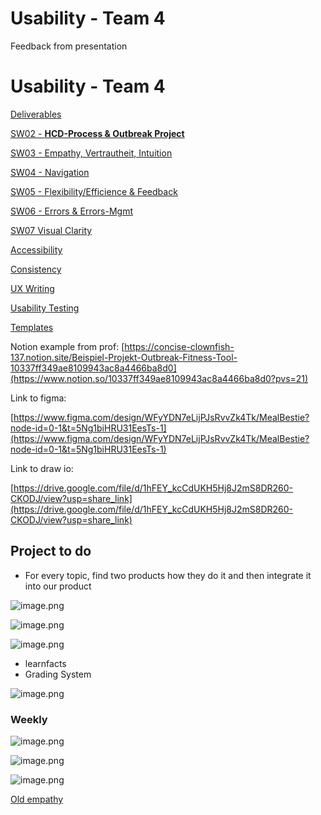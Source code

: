 # Usability - Team 4

Feedback from presentation

# Usability - Team 4

[Deliverables](Usability%20-%20Team%204%20207e5623d30f41ca827764f2159e10a4/Deliverables%2010bf92957e7b8009a10cc1951894a929.csv)

[SW02 - **HCD-Process & Outbreak Project**](Usability%20-%20Team%204%20207e5623d30f41ca827764f2159e10a4/SW02%20-%20HCD-Process%20&%20Outbreak%20Project%20cbf7658200db4eb49e2cc3db2d5e78c6.md)

[SW03 - Empathy, Vertrautheit, Intuition](Usability%20-%20Team%204%20207e5623d30f41ca827764f2159e10a4/SW03%20-%20Empathy,%20Vertrautheit,%20Intuition%20137f92957e7b80d5a639fea5fb4ef44a.md)

[SW04 - Navigation](Usability%20-%20Team%204%20207e5623d30f41ca827764f2159e10a4/SW04%20-%20Navigation%2010cf92957e7b8017ae0fc9f72c26dbf2.md)

[SW05 - Flexibility/Efficience & Feedback](Usability%20-%20Team%204%20207e5623d30f41ca827764f2159e10a4/SW05%20-%20Flexibility%20Efficience%20&%20Feedback%2010cf92957e7b80ba924ac59e479576d0.md)

[SW06 - Errors & Errors-Mgmt](Usability%20-%20Team%204%20207e5623d30f41ca827764f2159e10a4/SW06%20-%20Errors%20&%20Errors-Mgmt%2010cf92957e7b8037967cd0fb1ee353db.md)

[SW07 Visual Clarity](Usability%20-%20Team%204%20207e5623d30f41ca827764f2159e10a4/SW07%20Visual%20Clarity%20127f92957e7b808cbee1e611ccfffcd4.md)

[Accessibility](Usability%20-%20Team%204%20207e5623d30f41ca827764f2159e10a4/Accessibility%20127f92957e7b80839dc6c985b962bdeb.md)

[Consistency](Usability%20-%20Team%204%20207e5623d30f41ca827764f2159e10a4/Consistency%20127f92957e7b80869854ff9a6e7fe490.md)

[UX Writing](Usability%20-%20Team%204%20207e5623d30f41ca827764f2159e10a4/UX%20Writing%20127f92957e7b80a48e12e83c5faeb694.md)

[Usability Testing](Usability%20-%20Team%204%20207e5623d30f41ca827764f2159e10a4/Usability%20Testing%20127f92957e7b8084830cfebf36988dd4.md)

[Templates](Usability%20-%20Team%204%20207e5623d30f41ca827764f2159e10a4/Templates%20112f92957e7b80d3b279d7a44c8e6079.md)

Notion example from prof: [https://concise-clownfish-137.notion.site/Beispiel-Projekt-Outbreak-Fitness-Tool-10337ff349ae8109943ac8a4466ba8d0](https://www.notion.so/10337ff349ae8109943ac8a4466ba8d0?pvs=21)

Link to figma: 

[https://www.figma.com/design/WFyYDN7eLijPJsRvvZk4Tk/MealBestie?node-id=0-1&t=5Ng1biHRU31EesTs-1](https://www.figma.com/design/WFyYDN7eLijPJsRvvZk4Tk/MealBestie?node-id=0-1&t=5Ng1biHRU31EesTs-1)

Link to draw io:

[https://drive.google.com/file/d/1hFEY_kcCdUKH5Hj8J2mS8DR260-CKODJ/view?usp=share_link](https://drive.google.com/file/d/1hFEY_kcCdUKH5Hj8J2mS8DR260-CKODJ/view?usp=share_link)

## Project to do

- For every topic, find two products how they do it and then integrate it into our product

![image.png](Usability%20-%20Team%204%20207e5623d30f41ca827764f2159e10a4/image.png)

![image.png](Usability%20-%20Team%204%20207e5623d30f41ca827764f2159e10a4/image%201.png)

![image.png](Usability%20-%20Team%204%20207e5623d30f41ca827764f2159e10a4/image%202.png)

- learnfacts
- Grading System

![image.png](Usability%20-%20Team%204%20207e5623d30f41ca827764f2159e10a4/image%203.png)

### Weekly

![image.png](Usability%20-%20Team%204%20207e5623d30f41ca827764f2159e10a4/image%204.png)

![image.png](Usability%20-%20Team%204%20207e5623d30f41ca827764f2159e10a4/image%205.png)

![image.png](Usability%20-%20Team%204%20207e5623d30f41ca827764f2159e10a4/image%206.png)

[Old empathy](Usability%20-%20Team%204%20207e5623d30f41ca827764f2159e10a4/Old%20empathy%2010cf92957e7b803bb91befc2f28b7c8e.md)